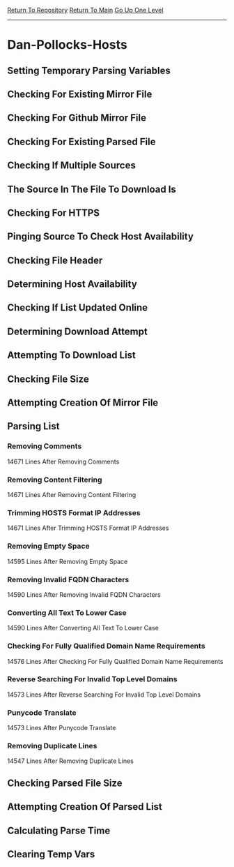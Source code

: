 [Return To Repository](https://github.com/bast69/piholeparser/)
[Return To Main](https://github.com/bast69/piholeparser/blob/master/RecentRunLogs/Mainlog.md)
[Go Up One Level](https://github.com/bast69/piholeparser/blob/master/RecentRunLogs/TopLevelScripts/30-Processing-External-Blacklists.md)
____________________________________
# Dan-Pollocks-Hosts
## Setting Temporary Parsing Variables
## Checking For Existing Mirror File
## Checking For Github Mirror File
## Checking For Existing Parsed File
## Checking If Multiple Sources
## The Source In The File To Download Is
## Checking For HTTPS
## Pinging Source To Check Host Availability
## Checking File Header
## Determining Host Availability
## Checking If List Updated Online
## Determining Download Attempt
## Attempting To Download List
## Checking File Size
## Attempting Creation Of Mirror File
## Parsing List
### Removing Comments
14671 Lines After Removing Comments
### Removing Content Filtering
14671 Lines After Removing Content Filtering
### Trimming HOSTS Format IP Addresses
14671 Lines After Trimming HOSTS Format IP Addresses
### Removing Empty Space
14595 Lines After Removing Empty Space
### Removing Invalid FQDN Characters
14590 Lines After Removing Invalid FQDN Characters
### Converting All Text To Lower Case
14590 Lines After Converting All Text To Lower Case
### Checking For Fully Qualified Domain Name Requirements
14576 Lines After Checking For Fully Qualified Domain Name Requirements
### Reverse Searching For Invalid Top Level Domains
14573 Lines After Reverse Searching For Invalid Top Level Domains
### Punycode Translate
14573 Lines After Punycode Translate
### Removing Duplicate Lines
14547 Lines After Removing Duplicate Lines
## Checking Parsed File Size
## Attempting Creation Of Parsed List
## Calculating Parse Time
## Clearing Temp Vars
